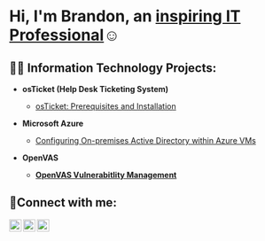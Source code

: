 <h1>Hi, I'm Brandon, an <a href="https://www.linkedin.com/in/brandon-richards-3a02b9127/"> inspiring IT Professional</a>☺</h1>

<h2>👨‍💻 Information Technology Projects:</h2>

- <b>osTicket (Help Desk Ticketing System)</b>
  - [osTicket: Prerequisites and Installation](https://github.com/Sirdsapes/osticket-prereqs)

- <b>Microsoft Azure</b>
  - [Configuring On-premises Active Directory within Azure VMs](https://github.com/Sirdsapes/configure-ad)

- <b>OpenVAS<b>
  - [OpenVAS Vulnerabitlity Management](https://github.com/Sirdsapes/openVAS)   

<h2>🤳Connect with me:</h2>

[<img align="left" alt="Josh | Twitter" width="22px" src="https://cdn.jsdelivr.net/npm/simple-icons@v3/icons/twitter.svg" />][twitter]
[<img align="left" alt="Josh | LinkedIn" width="22px" src="https://cdn.jsdelivr.net/npm/simple-icons@v3/icons/linkedin.svg" />][linkedin]
[<img align="left" alt="Josh | Instagram" width="22px" src="https://cdn.jsdelivr.net/npm/simple-icons@v3/icons/instagram.svg" />][instagram]

[twitter]: https://twitter.com/Josh
[instagram]: https://www.instagram.com/Josh
[linkedin]: https://linkedin.com/in/Josh
